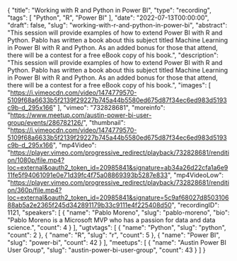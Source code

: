 {
  "title": "Working with R and Python in Power BI",
  "type": "recording",
  "tags": [
    "Python",
    "R",
    "Power BI"
  ],
  "date": "2022-07-13T00:00:00",
  "draft": false,
  "slug": "working-with-r-and-python-in-power-bi",
  "abstract": "This session will provide examples of how to extend Power BI with R and Python. Pablo has written a book about this subject titled Machine Learning in Power BI with R and Python. As an added bonus for those that attend, there will be a contest for a free eBook copy of his book.",
  "description": "This session will provide examples of how to extend Power BI with R and Python. Pablo has written a book about this subject titled Machine Learning in Power BI with R and Python. As an added bonus for those that attend, there will be a contest for a free eBook copy of his book.",
  "images": [
    "https://i.vimeocdn.com/video/1474779570-5109f68a6633b5f2139f29227b745a44b5580ed675d87f34ec6ed983d5193c9b-d_295x166"
  ],
  "vimeo": "732828681",
  "moreinfo": "https://www.meetup.com/austin-power-bi-user-group/events/286782126/",
  "thumbnail": "https://i.vimeocdn.com/video/1474779570-5109f68a6633b5f2139f29227b745a44b5580ed675d87f34ec6ed983d5193c9b-d_295x166",
  "mp4Video": "https://player.vimeo.com/progressive_redirect/playback/732828681/rendition/1080p/file.mp4?loc=external&oauth2_token_id=20985841&signature=ab34a26d22cfa1a6e911fe5f94061091e0e71d39fc4f75a08869393b5287e833",
  "mp4VideoLow": "https://player.vimeo.com/progressive_redirect/playback/732828681/rendition/360p/file.mp4?loc=external&oauth2_token_id=20985841&signature=5c9af68027d850310688ab5a2e2365f245d342891179b33c9111e4f225408d50",
  "recordingID": 1121,
  "speakers": [
    {
      "name": "Pablo Moreno",
      "slug": "pablo-moreno",
      "bio": "Pablo Moreno is a Microsoft MVP who has a passion for data and data science.",
      "count": 4
    }
  ],
  "ugtvtags": [
    {
      "name": "Python",
      "slug": "python",
      "count": 2
    },
    {
      "name": "R",
      "slug": "r",
      "count": 5
    },
    {
      "name": "Power BI",
      "slug": "power-bi",
      "count": 42
    }
  ],
  "meetups": [
    {
      "name": "Austin Power BI User Group",
      "slug": "austin-power-bi-user-group",
      "count": 43
    }
  ]
}